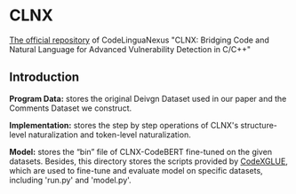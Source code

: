 # CLNX
[The official repository](https://github.com/CodeLinguaNexus-CLNX/codelinguanexus-clnx.github.io/tree/main) of CodeLinguaNexus "CLNX: Bridging Code and Natural Language for Advanced Vulnerability Detection in C/C++"

## Introduction
**Program Data:** stores the original Deivgn Dataset used in our paper and the Comments Dataset we construct.

**Implementation:** stores the step by step operations of CLNX's structure-level naturalization and token-level naturalization.

**Model:** stores the “bin” file of CLNX-CodeBERT fine-tuned on the given datasets. Besides, this directory stores the scripts provided by [CodeXGLUE](https://github.com/microsoft/CodeXGLUE/tree/main/Code-Code/Defect-detection/code), which are used to fine-tune and evaluate model on specific datasets, including 'run.py' and 'model.py'.
